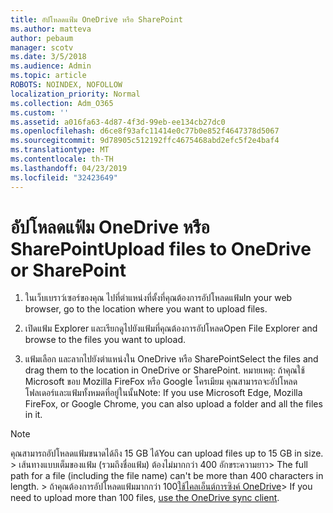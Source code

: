 ```yaml
---
title: อัปโหลดแฟ้ม OneDrive หรือ SharePoint
ms.author: matteva
author: pebaum
manager: scotv
ms.date: 3/5/2018
ms.audience: Admin
ms.topic: article
ROBOTS: NOINDEX, NOFOLLOW
localization_priority: Normal
ms.collection: Adm_O365
ms.custom: ''
ms.assetid: a016fa63-4d87-4f3d-99eb-ee134cb27dc0
ms.openlocfilehash: d6ce8f93afc11414e0c77b0e852f4647378d5067
ms.sourcegitcommit: 9d78905c512192ffc4675468abd2efc5f2e4baf4
ms.translationtype: MT
ms.contentlocale: th-TH
ms.lasthandoff: 04/23/2019
ms.locfileid: "32423649"
---
```

# <a name="upload-files-to-onedrive-or-sharepoint"></a><span data-ttu-id="cca9d-102">อัปโหลดแฟ้ม OneDrive หรือ SharePoint</span><span class="sxs-lookup"><span data-stu-id="cca9d-102">Upload files to OneDrive or SharePoint</span></span>

1. <span data-ttu-id="cca9d-103">ในเว็บเบราว์เซอร์ของคุณ ไปที่ตำแหน่งที่ตั้งที่คุณต้องการอัปโหลดแฟ้ม</span><span class="sxs-lookup"><span data-stu-id="cca9d-103">In your web browser, go to the location where you want to upload files.</span></span>
    
2. <span data-ttu-id="cca9d-104">เปิดแฟ้ม Explorer และเรียกดูไปยังแฟ้มที่คุณต้องการอัปโหลด</span><span class="sxs-lookup"><span data-stu-id="cca9d-104">Open File Explorer and browse to the files you want to upload.</span></span>
    
3. <span data-ttu-id="cca9d-105">แฟ้มเลือก และลากไปยังตำแหน่งใน OneDrive หรือ SharePoint</span><span class="sxs-lookup"><span data-stu-id="cca9d-105">Select the files and drag them to the location in OneDrive or SharePoint.</span></span> <span data-ttu-id="cca9d-106">หมายเหตุ: ถ้าคุณใช้ Microsoft ขอบ Mozilla FireFox หรือ Google โครเมียม คุณสามารถจะอัปโหลดโฟลเดอร์และแฟ้มทั้งหมดที่อยู่ในนั้น</span><span class="sxs-lookup"><span data-stu-id="cca9d-106">Note: If you use Microsoft Edge, Mozilla FireFox, or Google Chrome, you can also upload a folder and all the files in it.</span></span>
    
> [!NOTE]
>  <span data-ttu-id="cca9d-107">คุณสามารถอัปโหลดแฟ้มขนาดได้ถึง 15 GB ได้</span><span class="sxs-lookup"><span data-stu-id="cca9d-107">You can upload files up to 15 GB in size.</span></span> <span data-ttu-id="cca9d-108">> เส้นทางแบบเต็มของแฟ้ม (รวมถึงชื่อแฟ้ม) ต้องไม่มากกว่า 400 อักขระความยาว</span><span class="sxs-lookup"><span data-stu-id="cca9d-108">>  The full path for a file (including the file name) can't be more than 400 characters in length.</span></span> <span data-ttu-id="cca9d-109">> ถ้าคุณต้องการอัปโหลดแฟ้มมากกว่า 100[ใช้ไคลเอ็นต์การซิงค์ OneDrive](https://go.microsoft.com/fwlink/?linkid=866427)</span><span class="sxs-lookup"><span data-stu-id="cca9d-109">>  If you need to upload more than 100 files, [use the OneDrive sync client](https://go.microsoft.com/fwlink/?linkid=866427).</span></span> 
  

